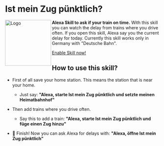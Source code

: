 # Ist mein Zug pünktlich?

<img src="https://images-na.ssl-images-amazon.com/images/I/41UP4f3sPGL.png" alt="Logo" width="150" align="left"/>

**Alexa Skill to ask if your train on time.**
With this skill you can watch the delay from trains where you drive often. 
If you open this skill, Alexa say you the current delay for today.
Currently this skill works only in Germany with "Deutsche Bahn".

[Enable Skill now!](https://amazon.de/dp/B08KSXNDZX "Click to view Skill")

## How to use this skill?

- First of all save your home station. This means the station that is near your home.
  - Just say: **"Alexa, starte Ist mein Zug pünktlich und setzte meinen Heimatbahnhof"**
 
- Then add trains where you drive often.
  - Say this to add a train: **"Alexa, starte Ist mein Zug pünktlich und füge einen Zug hinzu"**
  
- 🎉️ Finish! Now you can ask Alexa for delays with: **"Alexa, öffne Ist mein Zug pünktlich"**
